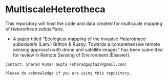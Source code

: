# MultiscaleHeterotheca
This repository will host the code and data created for multiscale mapping of _Heterotheca subaxillaris_.

- A paper titled "Ecological mapping of the invasive _Heterotheca subaxillaris_ (Lam.) Britton & Rusby: Towards a comprehensive remote sensing approach with drone and satellite images" has been submitted for review in Remote Sensing of Environment (Elsevier).

`Contact: Sharad Kumar Gupta (sharadgupta27@gmail.com)`

`Please do acknowledge if you are using this repository.`
